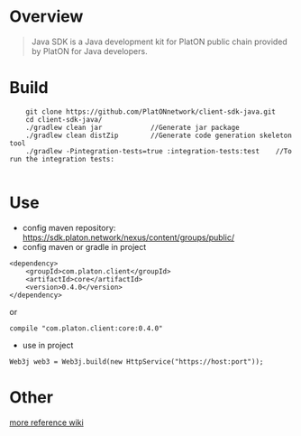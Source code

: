 # Overview
> Java SDK is a Java development kit for PlatON public chain provided by PlatON for Java developers.

# Build
```
    git clone https://github.com/PlatONnetwork/client-sdk-java.git
    cd client-sdk-java/
    ./gradlew clean jar            //Generate jar package
	./gradlew clean distZip        //Generate code generation skeleton tool
    ./gradlew -Pintegration-tests=true :integration-tests:test    //To run the integration tests:
   
``` 

# Use

* config maven repository:  https://sdk.platon.network/nexus/content/groups/public/
* config maven or gradle in project

```
<dependency>
    <groupId>com.platon.client</groupId>
    <artifactId>core</artifactId>
    <version>0.4.0</version>
</dependency>
```

or

```
compile "com.platon.client:core:0.4.0"
```

* use in project

```
Web3j web3 = Web3j.build(new HttpService("https://host:port"));
```


# Other
[more reference wiki](https://github.com/PlatONnetwork/wiki/wiki)